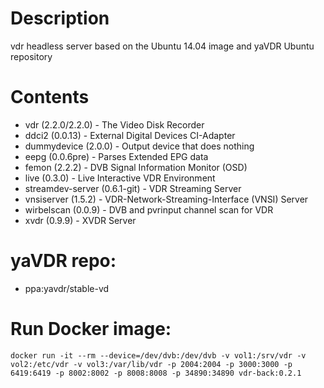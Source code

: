 # Description
vdr headless server based on the Ubuntu 14.04 image and yaVDR Ubuntu repository

# Contents
- vdr (2.2.0/2.2.0) - The Video Disk Recorder
- ddci2 (0.0.13) - External Digital Devices CI-Adapter
- dummydevice (2.0.0) - Output device that does nothing
- eepg (0.0.6pre) - Parses Extended EPG data
- femon (2.2.2) - DVB Signal Information Monitor (OSD)
- live (0.3.0) - Live Interactive VDR Environment
- streamdev-server (0.6.1-git) - VDR Streaming Server
- vnsiserver (1.5.2) - VDR-Network-Streaming-Interface (VNSI) Server
- wirbelscan (0.0.9) - DVB and pvrinput channel scan for VDR
- xvdr (0.9.9) - XVDR Server

# yaVDR repo: 
- ppa:yavdr/stable-vd

# Run Docker image:
 ```docker run -it --rm --device=/dev/dvb:/dev/dvb -v vol1:/srv/vdr -v vol2:/etc/vdr -v vol3:/var/lib/vdr -p 2004:2004 -p 3000:3000 -p 6419:6419 -p 8002:8002 -p 8008:8008 -p 34890:34890 vdr-back:0.2.1```
